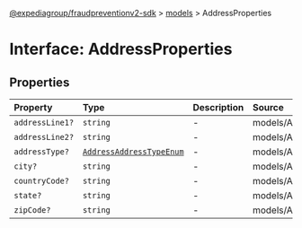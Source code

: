 [@expediagroup/fraudpreventionv2-sdk](../../index.md) > [models](../index.md) > AddressProperties

# Interface: AddressProperties

## Properties

| Property | Type | Description | Source |
| :------ | :------ | :------ | :------ |
| `addressLine1?` | `string` | - | models/Address.ts:73 |
| `addressLine2?` | `string` | - | models/Address.ts:74 |
| `addressType?` | [`AddressAddressTypeEnum`](../type-aliases/AddressAddressTypeEnum.md) | - | models/Address.ts:72 |
| `city?` | `string` | - | models/Address.ts:75 |
| `countryCode?` | `string` | - | models/Address.ts:78 |
| `state?` | `string` | - | models/Address.ts:76 |
| `zipCode?` | `string` | - | models/Address.ts:77 |
